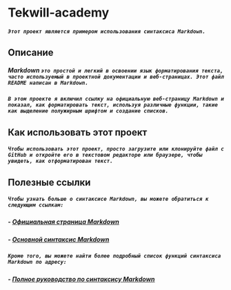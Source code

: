 # **Tekwill-academy** 

##### `Этот проект является примером использования синтаксиса Markdown. `

## **Описание** 

##### **Markdown** ` это простой и легкий в освоении язык форматирования текста, часто используемый в проектной документации и веб-страницах. Этот файл README написан в Markdown. `

##### `В этом проекте я включил ссылку на официальную веб-страницу Markdown и показал, как форматировать текст, используя различные функции, такие как выделение полужирным шрифтом и создание списков.`

## **Как использовать этот проект**


##### `Чтобы использовать этот проект, просто загрузите или клонируйте файл с GitHub и откройте его в текстовом редакторе или браузере, чтобы увидеть, как отформатирован текст.`

## **Полезные ссылки**


##### `Чтобы узнать больше о синтаксисе Markdown, вы можете обратиться к следующим ссылкам:`

##### -   [Официальная страница Markdown](https://daringfireball.net/projects/markdown/)
##### -   [Основной синтаксис Markdown](https://www.markdownguide.org/basic-syntax/)

##### `Кроме того, вы можете найти более подробный список функций синтаксиса Markdown по адресу:`

##### -   [Полное руководство по синтаксису Markdown](https://www.markdownguide.org/extended-syntax/)